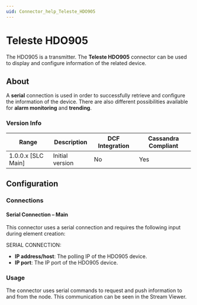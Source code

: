 ```yaml
---
uid: Connector_help_Teleste_HDO905
---
```


# Teleste HDO905

The HDO905 is a transmitter. The **Teleste HDO905** connector can be used to display and configure information of the related device.

## About

A **serial** connection is used in order to successfully retrieve and configure the information of the device. There are also different possibilities available for **alarm monitoring** and **trending**.

### Version Info

| Range | Description | DCF Integration | Cassandra Compliant |
|----------------------|-----------------|---------------------|-------------------------|
| 1.0.0.x [SLC Main] | Initial version | No                  | Yes                     |

## Configuration

### Connections

#### Serial Connection – Main

This connector uses a serial connection and requires the following input during element creation:

SERIAL CONNECTION:

- **IP address/host**: The polling IP of the HDO905 device.
- **IP port**: The IP port of the HDO905 device.

### Usage

The connector uses serial commands to request and push information to and from the node. This communication can be seen in the Stream Viewer.
